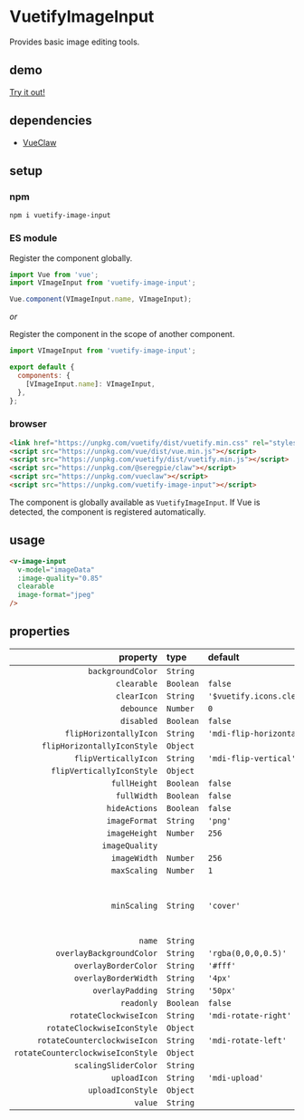 # VuetifyImageInput

Provides basic image editing tools.

## demo

[Try it out!](https://seregpie.github.io/VuetifyImageInput/)

## dependencies

- [VueClaw](https://github.com/SeregPie/VueClaw)

## setup

### npm

```shell
npm i vuetify-image-input
```

### ES module

Register the component globally.

```javascript
import Vue from 'vue';
import VImageInput from 'vuetify-image-input';

Vue.component(VImageInput.name, VImageInput);
```

*or*

Register the component in the scope of another component.

```javascript
import VImageInput from 'vuetify-image-input';

export default {
  components: {
    [VImageInput.name]: VImageInput,
  },
};
```

### browser

```html
<link href="https://unpkg.com/vuetify/dist/vuetify.min.css" rel="stylesheet"/>
<script src="https://unpkg.com/vue/dist/vue.min.js"></script>
<script src="https://unpkg.com/vuetify/dist/vuetify.min.js"></script>
<script src="https://unpkg.com/@seregpie/claw"></script>
<script src="https://unpkg.com/vueclaw"></script>
<script src="https://unpkg.com/vuetify-image-input"></script>
```

The component is globally available as `VuetifyImageInput`. If Vue is detected, the component is registered automatically.

## usage

```html
<v-image-input
  v-model="imageData"
  :image-quality="0.85"
  clearable
  image-format="jpeg"
/>
```

## properties

| property | type | default | description |
| ---: | :--- | :--- | :--- |
| `backgroundColor` | `String` | | |
| `clearable` | `Boolean` | `false` | |
| `clearIcon` | `String` | `'$vuetify.icons.clear'` | |
| `debounce` | `Number` | `0` | |
| `disabled` | `Boolean` | `false` | |
| `flipHorizontallyIcon` | `String` | `'mdi-flip-horizontal'` | |
| `flipHorizontallyIconStyle` | `Object` | | |
| `flipVerticallyIcon` | `String` | `'mdi-flip-vertical'` | |
| `flipVerticallyIconStyle` | `Object` | | |
| `fullHeight` | `Boolean` | `false` | |
| `fullWidth` | `Boolean` | `false` | |
| `hideActions` | `Boolean` | `false` | |
| `imageFormat` | `String` | `'png'` | |
| `imageHeight` | `Number` | `256` | |
| `imageQuality` | | | |
| `imageWidth` | `Number` | `256` | |
| `maxScaling` | `Number` | `1` | |
| `minScaling` | `String` | `'cover'` | Possible values are `'cover'` and `'contain'`. |
| `name` | `String` | | |
| `overlayBackgroundColor` | `String` | `'rgba(0,0,0,0.5)'` | |
| `overlayBorderColor` | `String` | `'#fff'` | |
| `overlayBorderWidth` | `String` | `'4px'` | |
| `overlayPadding` | `String` | `'50px'` | |
| `readonly` | `Boolean` | `false` | |
| `rotateClockwiseIcon` | `String` | `'mdi-rotate-right'` | |
| `rotateClockwiseIconStyle` | `Object` | | |
| `rotateCounterclockwiseIcon` | `String` | `'mdi-rotate-left'` | |
| `rotateCounterclockwiseIconStyle` | `Object` | | |
| `scalingSliderColor` | `String` | | |
| `uploadIcon` | `String` | `'mdi-upload'` | |
| `uploadIconStyle` | `Object` | | |
| `value` | `String` | | |
